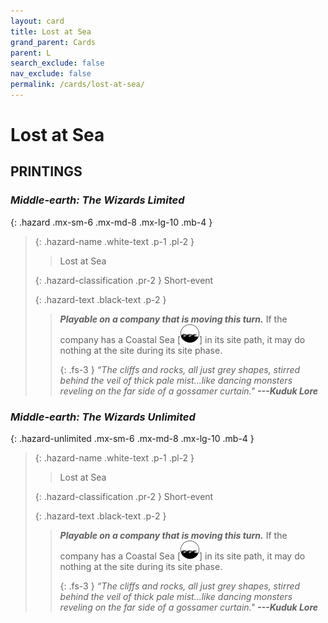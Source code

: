 ```yaml
---
layout: card
title: Lost at Sea
grand_parent: Cards
parent: L
search_exclude: false
nav_exclude: false
permalink: /cards/lost-at-sea/
---
```


# Lost at Sea


## PRINTINGS


### _Middle-earth: The Wizards Limited_

{: .hazard .mx-sm-6 .mx-md-8 .mx-lg-10 .mb-4 }
> {: .hazard-name .white-text .p-1 .pl-2 }
> > <div class="hazard-mp"></div>
> > <div class="card-name">Lost at Sea</div>
>
> {: .hazard-classification .pr-2 }
> Short-event
>
> {: .hazard-text .black-text .p-2 }
> > ***Playable on a company that is moving this turn.*** If the company has a Coastal Sea <nobr>[<img src="/assets/images/coastalsea.svg">]</nobr> in its site path, it may do nothing at the site during its site phase. 
> > 
> > {: .fs-3 } 
> > _“The cliffs and rocks, all just grey shapes, stirred behind the veil of thick pale mist...like dancing monsters reveling on the far side of a gossamer curtain."_ ***---&#65279;Kuduk&nbsp;Lore*** 
>

### _Middle-earth: The Wizards Unlimited_

{: .hazard-unlimited .mx-sm-6 .mx-md-8 .mx-lg-10 .mb-4 }
> {: .hazard-name .white-text .p-1 .pl-2 }
> > <div class="hazard-mp"></div>
> > <div class="card-name">Lost at Sea</div>
>
> {: .hazard-classification .pr-2 }
> Short-event
>
> {: .hazard-text .black-text .p-2 }
> > ***Playable on a company that is moving this turn.*** If the company has a Coastal Sea <nobr>[<img src="/assets/images/coastalsea.svg">]</nobr> in its site path, it may do nothing at the site during its site phase. 
> > 
> > {: .fs-3 } 
> > _“The cliffs and rocks, all just grey shapes, stirred behind the veil of thick pale mist...like dancing monsters reveling on the far side of a gossamer curtain."_ ***---&#65279;Kuduk&nbsp;Lore*** 
>
